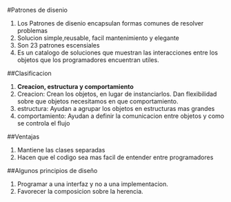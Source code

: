 #Patrones de disenio

<ol>
  <li>Los Patrones de disenio encapsulan formas comunes de resolver problemas
  <li>Solucion simple,reusable, facil mantenimiento y elegante
  <li>Son 23 patrones escensiales
  <li>Es un catalogo de soluciones que muestran las interacciones entre los objetos que los programadores encuentran utiles.
</ol>

##Clasificacion

<ol>
  <li> <strong>Creacion, estructura y comportamiento </strong>
  <li> Creacion: Crean los objetos, en lugar de instanciarlos. Dan flexibilidad sobre que objetos necesitamos en que comportamiento.
  <li> estructura: Ayudan a agrupar los objetos en estructuras mas grandes
  <li> comportamiento: Ayudan a definir la comunicacion entre objetos y como se controla el flujo
</ol>

##Ventajas
<ol>
  <li>Mantiene las clases separadas
  <li>Hacen que el codigo sea mas facil de entender entre programadores
</ol>

##Algunos principios de diseño
<ol>
  <li> Programar a una interfaz y no a una implementacion.
  <li> Favorecer la composicion sobre la herencia.
</ol>  
